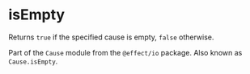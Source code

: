 # isEmpty

Returns `true` if the specified cause is empty, `false` otherwise.

Part of the `Cause` module from the `@effect/io` package. Also known as `Cause.isEmpty`.
